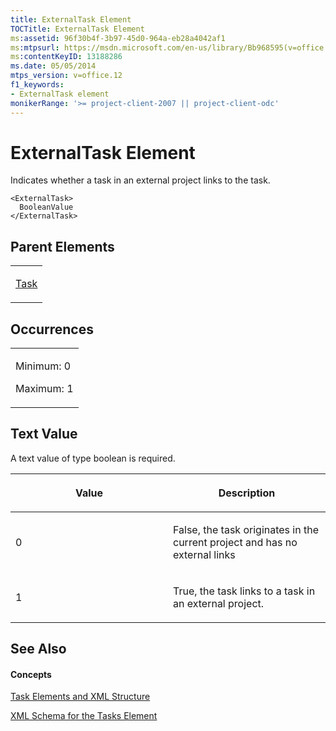 ```yaml
---
title: ExternalTask Element
TOCTitle: ExternalTask Element
ms:assetid: 96f30b4f-3b97-45d0-964a-eb28a4042af1
ms:mtpsurl: https://msdn.microsoft.com/en-us/library/Bb968595(v=office.12)
ms:contentKeyID: 13188286
ms.date: 05/05/2014
mtps_version: v=office.12
f1_keywords:
- ExternalTask element
monikerRange: '>= project-client-2007 || project-client-odc'
---
```


# ExternalTask Element




Indicates whether a task in an external project links to the task.

    <ExternalTask>
      BooleanValue
    </ExternalTask>

## Parent Elements

<table>
<colgroup>
<col style="width: 100%" />
</colgroup>
<tbody>
<tr class="odd">
<td><p><a href="bb968487(v=office.12).md">Task</a></p></td>
</tr>
</tbody>
</table>

## Occurrences

<table>
<colgroup>
<col style="width: 100%" />
</colgroup>
<tbody>
<tr class="odd">
<td><p>Minimum: 0</p>
<p>Maximum: 1</p></td>
</tr>
</tbody>
</table>

## Text Value

A text value of type boolean is required.

<table>
<colgroup>
<col style="width: 50%" />
<col style="width: 50%" />
</colgroup>
<thead>
<tr class="header">
<th><p>Value</p></th>
<th><p>Description</p></th>
</tr>
</thead>
<tbody>
<tr class="odd">
<td><p>0</p></td>
<td><p>False, the task originates in the current project and has no external links</p></td>
</tr>
<tr class="even">
<td><p>1</p></td>
<td><p>True, the task links to a task in an external project.</p></td>
</tr>
</tbody>
</table>

## See Also

#### Concepts

[Task Elements and XML Structure](task-elements-and-xml-structure.md)

[XML Schema for the Tasks Element](xml-schema-for-the-tasks-element.md)

